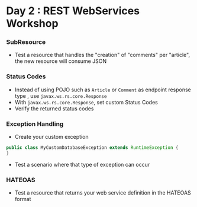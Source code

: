 # Day 2 : REST WebServices Workshop

### SubResource

* Test a resource that handles the "creation" of "comments" per "article", the new resource will consume JSON

### Status Codes 

* Instead of using POJO such as `Article` or `Comment` as endpoint response type , use `javax.ws.rs.core.Response`
* With `javax.ws.rs.core.Response`, set custom Status Codes
* Verify the returned status codes

### Exception Handling 

* Create your custom exception 
```java 
public class MyCustomDatabaseException extends RuntimeException {
}
```
* Test a scenario where that type of exception can occur

### HATEOAS 

* Test a resource that returns your web service definition in the HATEOAS format
```json 

```